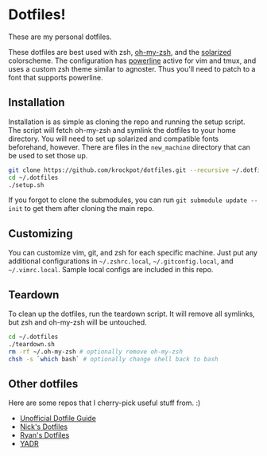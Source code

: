 # Dotfiles!

These are my personal dotfiles.

These dotfiles are best used with zsh,
[oh-my-zsh](https://github.com/robbyrussell/oh-my-zsh), and the
[solarized](http://ethanschoonover.com/solarized) colorscheme. The configuration
has [powerline](https://github.com/powerline/powerline) active for vim and tmux,
and uses a custom zsh theme similar to agnoster. Thus you'll need to patch to a
font that supports powerline.

## Installation
Installation is as simple as cloning the repo and running the setup script. The
script will fetch oh-my-zsh and symlink the dotfiles to your home directory. You
will need to set up solarized and compatible fonts beforehand, however. There
are files in the `new_machine` directory that can be used to set those up.

```bash
git clone https://github.com/krockpot/dotfiles.git --recursive ~/.dotfiles
cd ~/.dotfiles
./setup.sh
```

If you forgot to clone the submodules, you can run `git submodule update --init`
to get them after cloning the main repo.

## Customizing
You can customize vim, git, and zsh for each specific machine. Just put any
additional configurations in `~/.zshrc.local`, `~/.gitconfig.local`, and
`~/.vimrc.local`. Sample local configs are included in this repo.

## Teardown
To clean up the dotfiles, run the teardown script. It will remove all symlinks,
but zsh and oh-my-zsh will be untouched.

```bash
cd ~/.dotfiles
./teardown.sh
rm -rf ~/.oh-my-zsh # optionally remove oh-my-zsh
chsh -s `which bash` # optionally change shell back to bash
```

## Other dotfiles
Here are some repos that I cherry-pick useful stuff from. :)
* [Unofficial Dotfile Guide](http://dotfiles.github.io/)
* [Nick's Dotfiles](https://github.com/nicksp/dotfiles)
* [Ryan's Dotfiles](https://github.com/ryanb/dotfiles)
* [YADR](https://github.com/skwp/dotfiles)

